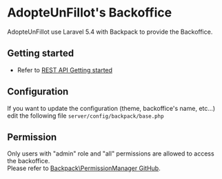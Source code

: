 # AdopteUnFillot's Backoffice

AdopteUnFillot use Laravel 5.4 with Backpack to provide the Backoffice.

## Getting started

- Refer to [REST API Getting started](api.md)


## Configuration

If you want to update the configuration (theme, backoffice's name, etc...) edit the following file `server/config/backpack/base.php`

## Permission

Only users with "admin" role and "all" permissions are allowed to access the backoffice.  
Please refer to [Backpack\PermissionManager GitHub](https://github.com/Laravel-Backpack/PermissionManager).

